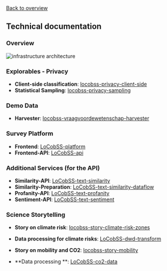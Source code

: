 <div class="print-hide">
<a href="../EN.html">Back to overview</a>
</div>

## Technical documentation

### Overview
![infrastructure architecture](https://sebastian-meier.github.io/LoCobSS-documentation/assets/images/architecture.png)

### Explorables - Privacy
- **Client-side classification**: [locobss-privacy-client-side](https://www.github.com/sebastian-meier/locobss-privacy-client-side)
- **Statistical Sampling**: [locobss-privacy-sampling](https://www.github.com/sebastian-meier/locobss-privacy-sampling)

### Demo Data
- **Harvester**: [locobss-vraagvoordewetenschap-harvester](https://www.github.com/sebastian-meier/locobss-vraagvoordewetenschap-harvester)

### Survey Platform
- **Frontend**: [LoCobSS-platform](https://www.github.com/sebastian-meier/LoCobSS-platform)
- **Frontend-API**: [LoCobSS-api](https://www.github.com/sebastian-meier/LoCobSS-api)

### Additional Services (for the API)
- **Similarity-API**: [LoCobSS-text-similarity](https://www.github.com/sebastian-meier/LoCobSS-text-similarity)
- **Similarity-Preparation**: [LoCobSS-text-similarity-dataflow](https://www.github.com/sebastian-meier/LoCobSS-text-similarity-dataflow)
- **Profanity-API**: [LoCobSS-text-profanity](https://www.github.com/sebastian-meier/LoCobSS-text-profanity)
- **Sentiment-API**: [LoCobSS-text-sentiment](https://www.github.com/sebastian-meier/LoCobSS-text-sentiment)

### Science Storytelling
- **Story on climate risk**: [locobss-story-climate-risk-zones](https://www.github.com/sebastian-meier/locobss-story-climate-risk-zones)
- **Data processing for climate risks**: [LoCobSS-dwd-transform](https://www.github.com/sebastian-meier/LoCobSS-dwd-transform)

- **Story on mobility and CO2**: [locobss-story-mobility](https://www.github.com/sebastian-meier/locobss-story-mobility)
- **Data processing **: [LoCobSS-co2-data](https://www.github.com/sebastian-meier/LoCobSS-co2-data)
